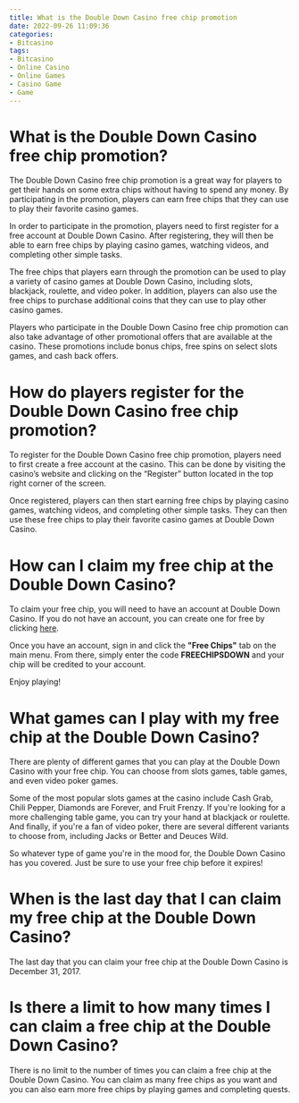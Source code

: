 ```yaml
---
title: What is the Double Down Casino free chip promotion
date: 2022-09-26 11:09:36
categories:
- Bitcasino
tags:
- Bitcasino
- Online Casino
- Online Games
- Casino Game
- Game
---
```



#  What is the Double Down Casino free chip promotion?

The Double Down Casino free chip promotion is a great way for players to get their hands on some extra chips without having to spend any money. By participating in the promotion, players can earn free chips that they can use to play their favorite casino games.

In order to participate in the promotion, players need to first register for a free account at Double Down Casino. After registering, they will then be able to earn free chips by playing casino games, watching videos, and completing other simple tasks.

The free chips that players earn through the promotion can be used to play a variety of casino games at Double Down Casino, including slots, blackjack, roulette, and video poker. In addition, players can also use the free chips to purchase additional coins that they can use to play other casino games.

Players who participate in the Double Down Casino free chip promotion can also take advantage of other promotional offers that are available at the casino. These promotions include bonus chips, free spins on select slots games, and cash back offers.

# How do players register for the Double Down Casino free chip promotion?

To register for the Double Down Casino free chip promotion, players need to first create a free account at the casino. This can be done by visiting the casino’s website and clicking on the “Register” button located in the top right corner of the screen.

Once registered, players can then start earning free chips by playing casino games, watching videos, and completing other simple tasks. They can then use these free chips to play their favorite casino games at Double Down Casino.

#  How can I claim my free chip at the Double Down Casino?

To claim your free chip, you will need to have an account at Double Down Casino. If you do not have an account, you can create one for free by clicking [here](https://www.doubledowncasino.com/).

Once you have an account, sign in and click the **"Free Chips"** tab on the main menu. From there, simply enter the code **FREECHIPSDOWN** and your chip will be credited to your account.

Enjoy playing!

#  What games can I play with my free chip at the Double Down Casino?

There are plenty of different games that you can play at the Double Down Casino with your free chip. You can choose from slots games, table games, and even video poker games.

Some of the most popular slots games at the casino include Cash Grab, Chili Pepper, Diamonds are Forever, and Fruit Frenzy. If you're looking for a more challenging table game, you can try your hand at blackjack or roulette. And finally, if you're a fan of video poker, there are several different variants to choose from, including Jacks or Better and Deuces Wild.

So whatever type of game you're in the mood for, the Double Down Casino has you covered. Just be sure to use your free chip before it expires!

#  When is the last day that I can claim my free chip at the Double Down Casino?

The last day that you can claim your free chip at the Double Down Casino is December 31, 2017.

#  Is there a limit to how many times I can claim a free chip at the Double Down Casino?

There is no limit to the number of times you can claim a free chip at the Double Down Casino. You can claim as many free chips as you want and you can also earn more free chips by playing games and completing quests.